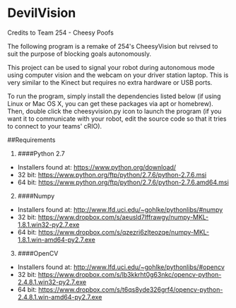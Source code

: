 DevilVision
============
Credits to Team 254 - Cheesy Poofs

The following program is a remake of 254's CheesyVision but reivsed to suit the purpose of blocking goals autonomously.

This project can be used to signal your robot during autonomous mode using computer vision and the webcam on your driver station laptop. This is very similar to the Kinect but requires no extra hardware or USB ports.

To run the program, simply install the dependencies listed below (if using Linux or Mac OS X, you can get these packages via apt or homebrew).  Then, double click the cheesyvision.py icon to launch the program (if you want it to communicate with your robot, edit the source code so that it tries to connect to your teams' cRIO).

##Requirements

1. ####Python 2.7
  - Installers found at: https://www.python.org/download/
  - 32 bit: https://www.python.org/ftp/python/2.7.6/python-2.7.6.msi
  - 64 bit: https://www.python.org/ftp/python/2.7.6/python-2.7.6.amd64.msi

2. ####Numpy
  - Installers found at: http://www.lfd.uci.edu/~gohlke/pythonlibs/#numpy
  - 32 bit: https://www.dropbox.com/s/aeusld7lffrawgy/numpy-MKL-1.8.1.win32-py2.7.exe
  - 64 bit: https://www.dropbox.com/s/qzezri6zlteozqe/numpy-MKL-1.8.1.win-amd64-py2.7.exe

3. ####OpenCV
  - Installers found at: http://www.lfd.uci.edu/~gohlke/pythonlibs/#opencv
  - 32 bit: https://www.dropbox.com/s/lb3kkrht0g63nkc/opencv-python-2.4.8.1.win32-py2.7.exe
  - 64 bit: https://www.dropbox.com/s/t6qs8yde326grf4/opencv-python-2.4.8.1.win-amd64-py2.7.exe
 

